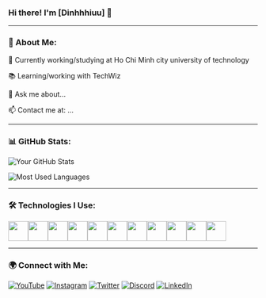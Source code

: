 ### Hi there! I'm [Dinhhhiuu] 👋

---

### 🚀 About Me:
🔭 Currently working/studying at Ho Chi Minh city university of technology

📚 Learning/working with TechWiz

💬 Ask me about...

📫 Contact me at: ...

---

### 📊 GitHub Stats:
![Your GitHub Stats](https://github-readme-stats.vercel.app/api?username=dinhhhiuu&show_icons=true&theme=dark&hide_border=true)

![Most Used Languages](https://github-readme-stats.vercel.app/api/top-langs/?username=dinhhhiuu&layout=compact&theme=dark&hide_border=true)

---
### 🛠 Technologies I Use:
<div style="display: flex; align-items: center;">
    <img src="https://cdn.jsdelivr.net/gh/devicons/devicon/icons/unity/unity-original.svg" width="40" height="40"/>
    <img src="https://cdn.jsdelivr.net/gh/devicons/devicon/icons/react/react-original.svg" width="40" height="40"/>
    <img src="https://cdn.jsdelivr.net/gh/devicons/devicon/icons/mongodb/mongodb-original.svg" width="40" height="40"/>
    <img src="https://cdn.jsdelivr.net/gh/devicons/devicon/icons/csharp/csharp-original.svg" width="40" height="40"/>
    <img src="https://cdn.jsdelivr.net/gh/devicons/devicon/icons/cplusplus/cplusplus-original.svg" width="40" height="40"/>
    <img src="https://cdn.jsdelivr.net/gh/devicons/devicon/icons/html5/html5-original.svg" width="40" height="40"/>
    <img src="https://cdn.jsdelivr.net/gh/devicons/devicon/icons/css3/css3-original.svg" width="40" height="40"/>
    <img src="https://cdn.jsdelivr.net/gh/devicons/devicon/icons/python/python-original.svg" width="40" height="40"/>
    <img src="https://cdn.jsdelivr.net/gh/devicons/devicon/icons/java/java-original.svg" width="40" height="40"/>
    <img src="https://cdn.jsdelivr.net/gh/devicons/devicon/icons/javascript/javascript-original.svg" width="40" height="40"/>
    <img src="https://cdn.jsdelivr.net/gh/devicons/devicon/icons/nodejs/nodejs-original.svg" width="40" height="40"/>
</div>


---

### 🌍 Connect with Me:
[![YouTube](https://img.shields.io/badge/YouTube-FF0000?style=for-the-badge&logo=youtube&logoColor=white)](https://youtube.com/yourchannel)
[![Instagram](https://img.shields.io/badge/Instagram-E4405F?style=for-the-badge&logo=instagram&logoColor=white)](https://instagram.com/yourprofile)
[![Twitter](https://img.shields.io/badge/Twitter-1DA1F2?style=for-the-badge&logo=twitter&logoColor=white)](https://twitter.com/yourprofile)
[![Discord](https://img.shields.io/badge/Discord-5865F2?style=for-the-badge&logo=discord&logoColor=white)](https://discord.com/invite/yourdiscord)
[![LinkedIn](https://img.shields.io/badge/LinkedIn-0077B5?style=for-the-badge&logo=linkedin&logoColor=white)](https://linkedin.com/in/yourprofile)
